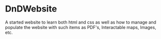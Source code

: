 # DnDWebsite
A started website to learn both html and css as well as how to manage and populate the website with such items as PDF's, Interactable maps, Images, etc.
